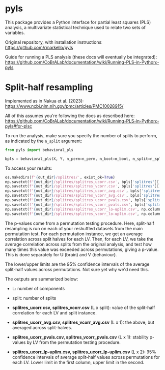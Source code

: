 # pyls

This package provides a Python interface for partial least squares (PLS) analysis, a multivariate statistical technique used to relate two sets of variables.

Original repository, with installation instructions: https://github.com/rmarkello/pyls

Guide for running a PLS analysis (these docs will eventually be integrated): https://github.com/CoBrALab/documentation/wiki/Running-PLS-in-Python:-pyls


# Split-half resampling

Implemented as in Nakua et al. (2023): https://www.ncbi.nlm.nih.gov/pmc/articles/PMC10028915/

All of this assumes you're following the docs as described here: https://github.com/CoBrALab/documentation/wiki/Running-PLS-in-Python:-pyls#for-plsc

To run the analysis, make sure you specify the number of splits to perform, as indicated by the `n_split` argument:

```python
from pyls import behavioral_pls

bpls = behavioral_pls(X, Y, n_perm=n_perm, n_boot=n_boot, n_split=n_split, seed=123)
```

To access your results:
```python
os.makedirs(f'{out_dir}/splitres/', exist_ok=True)
np.savetxt(f'{out_dir}/splitres/splitres_ucorr.csv', bpls['splitres']['ucorr'], delimiter=',')
np.savetxt(f'{out_dir}/splitres/splitres_vcorr.csv', bpls['splitres']['ucorr'], delimiter=',')
np.savetxt(f'{out_dir}/splitres/splitres_ucorr_avg.csv', bpls['splitres']['ucorr_avg'], delimiter=',')
np.savetxt(f'{out_dir}/splitres/splitres_vcorr_avg.csv', bpls['splitres']['vcorr_avg'], delimiter=',')
np.savetxt(f'{out_dir}/splitres/splitres_ucorr_pvals.csv', bpls['splitres']['ucorr_pvals'], delimiter=',')
np.savetxt(f'{out_dir}/splitres/splitres_vcorr_pvals.csv', bpls['splitres']['vcorr_pvals'], delimiter=',')
np.savetxt(f'{out_dir}/splitres/splitres_ucorr_lo-uplim.csv', np.column_stack((bpls['splitres']['ucorr_lolim'], bpls['splitres']['ucorr_uplim'])),delimiter=',')
np.savetxt(f'{out_dir}/splitres/splitres_vcorr_lo-uplim.csv', np.column_stack((bpls['splitres']['vcorr_lolim'], bpls['splitres']['vcorr_uplim'])),delimiter=',')
```

The p-values come from a permutation testing procedure. Here, split-half resampling is run on each of your reshuffled datasets from the main permutation test. For each permutation instance, we get an average correlation across split halves for each LV. Then, for each LV, we take the average correlation across splits from the original analysis, and test how many times this value was exceeded across permutations, giving a p-value. This is done separately for U (brain) and V (behaviour).

The lower/upper limits are the 95% confidence intervals of the average split-half values across permutations. Not sure yet why we'd need this. 

The outputs are summarized below:


* L: number of components
* split: number of splits

* **splitres_ucorr.csv, splitres_vcorr.csv** (L x split): value of the split-half correlation for each LV and split instance.
* **splitres_ucorr_avg.csv, splitres_vcorr_avg.csv** (L x 1): the above, but averaged across split-halves.
* **splitres_ucorr_pvals.csv, splitres_vcorr_pvals.csv** (L x 1): stability p-values by LV from the permutation testing procedure.
* **splitres_ucorr_lp-uplim.csv, splitres_ucorr_lp-uplim.csv** (L x 2): 95% confidence intervals of average split-half values across permutations for each LV. Lower limit in the first column, upper limit in the second.




